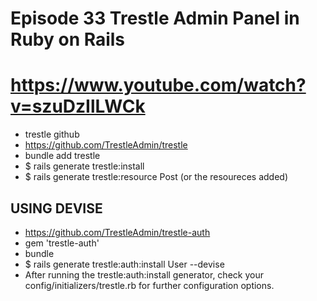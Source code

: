 # Episode 33 Trestle Admin Panel in Ruby on Rails
# https://www.youtube.com/watch?v=szuDzIlLWCk

- trestle github
- https://github.com/TrestleAdmin/trestle
- bundle add trestle
- $ rails generate trestle:install
- $ rails generate trestle:resource Post (or the resoureces added)

## USING DEVISE

- https://github.com/TrestleAdmin/trestle-auth
- gem 'trestle-auth'
- bundle
- $ rails generate trestle:auth:install User --devise
- After running the trestle:auth:install generator, check your config/initializers/trestle.rb for further configuration options.